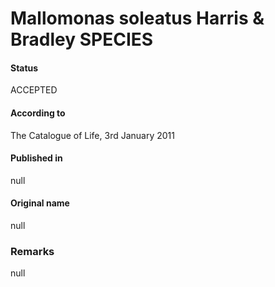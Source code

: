 Mallomonas soleatus Harris & Bradley SPECIES
=======

#### Status
ACCEPTED

#### According to
The Catalogue of Life, 3rd January 2011

#### Published in
null

#### Original name
null

### Remarks
null